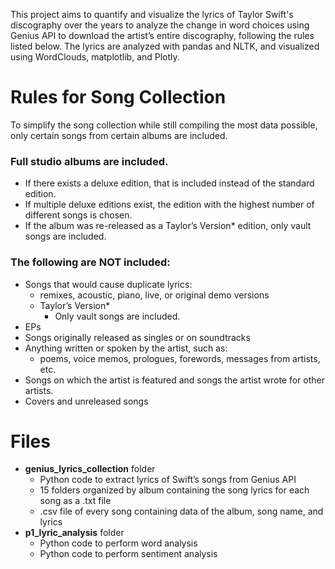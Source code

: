 This project aims to quantify and visualize the lyrics of Taylor Swift's discography over the years to analyze the change in word choices using Genius API to download the artist’s entire discography, following the rules listed below. The lyrics are analyzed with pandas and NLTK, and visualized using WordClouds, matplotlib, and Plotly.

# Rules for Song Collection
To simplify the song collection while still compiling the most data possible, only certain songs from certain albums are included.
### Full studio albums are included.
* If there exists a deluxe edition, that is included instead of the standard edition.
* If multiple deluxe editions exist, the edition with the highest number of different songs is chosen.
* If the album was re-released as a Taylor’s Version* edition, only vault songs are included.
### The following are NOT included:
* Songs that would cause duplicate lyrics:
  * remixes, acoustic, piano, live, or original demo versions
  * Taylor’s Version*
    * Only vault songs are included.
* EPs
* Songs originally released as singles or on soundtracks
* Anything written or spoken by the artist, such as: 
  * poems, voice memos, prologues, forewords, messages from artists, etc.
* Songs on which the artist is featured and songs the artist wrote for other artists.
* Covers and unreleased songs

# Files
* **genius_lyrics_collection** folder
  * Python code to extract lyrics of Swift’s songs from Genius API
  * 15 folders organized by album containing the song lyrics for each song as a .txt file
  * .csv file of every song containing data of the album, song name, and lyrics
* **p1_lyric_analysis** folder
  * Python code to perform word analysis
  * Python code to perform sentiment analysis
